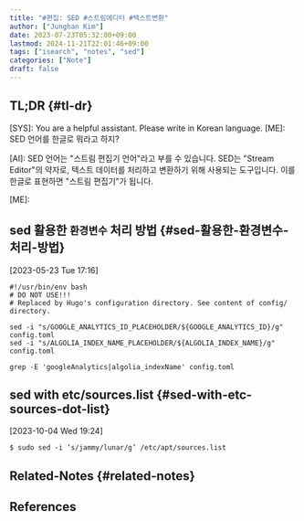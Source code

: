 ```yaml
---
title: "#편집: SED #스트림에디터 #텍스트변환"
author: ["Junghan Kim"]
date: 2023-07-23T05:32:00+09:00
lastmod: 2024-11-21T22:01:46+09:00
tags: ["isearch", "notes", "sed"]
categories: ["Note"]
draft: false
---
```


## TL;DR {#tl-dr}

<div class="ai">

[SYS]: You are a helpful assistant. Please write in Korean language. [ME]: SED 언어를 한글로 뭐라고 하지?

[AI]: SED 언어는 "스트림 편집기 언어"라고 부를 수 있습니다. SED는 "Stream Editor"의 약자로, 텍스트 데이터를 처리하고 변환하기 위해 사용되는 도구입니다. 이를 한글로 표현하면 "스트림 편집기"가 됩니다.

[ME]:

</div>


## sed 활용한 `환경변수` 처리 방법 {#sed-활용한-환경변수-처리-방법}

<span class="timestamp-wrapper"><span class="timestamp">[2023-05-23 Tue 17:16]</span></span>

```text
#!/usr/bin/env bash
# DO NOT USE!!!
# Replaced by Hugo's configuration directory. See content of config/ directory.

sed -i "s/GOOGLE_ANALYTICS_ID_PLACEHOLDER/${GOOGLE_ANALYTICS_ID}/g" config.toml
sed -i "s/ALGOLIA_INDEX_NAME_PLACEHOLDER/${ALGOLIA_INDEX_NAME}/g" config.toml

grep -E 'googleAnalytics|algolia_indexName' config.toml
```


## sed with etc/sources.list {#sed-with-etc-sources-dot-list}

<span class="timestamp-wrapper"><span class="timestamp">[2023-10-04 Wed 19:24]</span></span>

```text
$ sudo sed -i ‘s/jammy/lunar/g’ /etc/apt/sources.list
```


## Related-Notes {#related-notes}

## References

<style>.csl-entry{text-indent: -1.5em; margin-left: 1.5em;}</style><div class="csl-bib-body">
</div>
